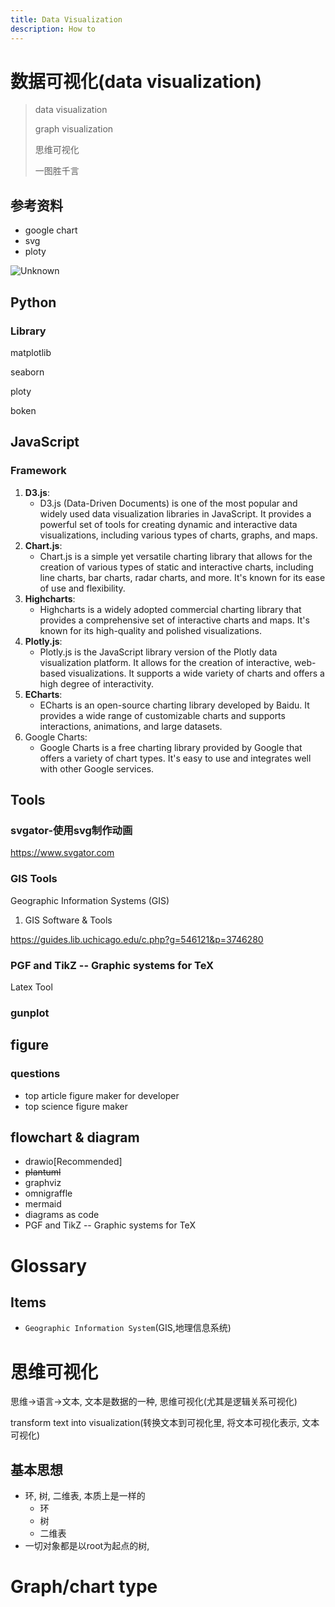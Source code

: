 ```yaml
---
title: Data Visualization
description: How to 
---
```




# 数据可视化(data visualization)

> data visualization
>
> graph visualization
>
> 思维可视化
>
> 一图胜千言

## 参考资料

- google chart
- svg
- ploty

![Unknown](https://wwfyde.oss-cn-hangzhou.aliyuncs.com/images/202309161128890.jpg)



## Python

### Library

matplotlib

seaborn

ploty

boken



## JavaScript

### Framework

1. **D3.js**:
    - D3.js (Data-Driven Documents) is one of the most popular and widely used data visualization libraries in JavaScript. It provides a powerful set of tools for creating dynamic and interactive data visualizations, including various types of charts, graphs, and maps.
2. **Chart.js**:
    - Chart.js is a simple yet versatile charting library that allows for the creation of various types of static and interactive charts, including line charts, bar charts, radar charts, and more. It's known for its ease of use and flexibility.
3. **Highcharts**:
    - Highcharts is a widely adopted commercial charting library that provides a comprehensive set of interactive charts and maps. It's known for its high-quality and polished visualizations.
4. **Plotly.js**:
    - Plotly.js is the JavaScript library version of the Plotly data visualization platform. It allows for the creation of interactive, web-based visualizations. It supports a wide variety of charts and offers a high degree of interactivity.
5. **ECharts**:
    - ECharts is an open-source charting library developed by Baidu. It provides a wide range of customizable charts and supports interactions, animations, and large datasets.
6. Google Charts:
    - Google Charts is a free charting library provided by Google that offers a variety of chart types. It's easy to use and integrates well with other Google services.



## Tools



### svgator-使用svg制作动画

https://www.svgator.com

### GIS Tools

Geographic Information Systems (GIS)

1. GIS Software & Tools

https://guides.lib.uchicago.edu/c.php?g=546121&p=3746280

### PGF and TikZ -- Graphic systems for TeX

Latex Tool

### gunplot

## figure

### questions

- top article figure maker for developer
- top science figure maker 



## flowchart & diagram



- drawio[Recommended]
- ~~plantuml~~
- graphviz
- omnigraffle
- mermaid
- diagrams as code
- PGF and TikZ -- Graphic systems for TeX



# Glossary



## Items

- `Geographic Information System`(GIS,地理信息系统)





# 思维可视化

思维->语言->文本, 文本是数据的一种, 思维可视化(尤其是逻辑关系可视化)

transform text into visualization(转换文本到可视化里, 将文本可视化表示, 文本可视化)

## 基本思想

- 环, 树, 二维表, 本质上是一样的
    - 环
    - 树
    - 二维表
- 一切对象都是以root为起点的树, 



# Graph/chart type



